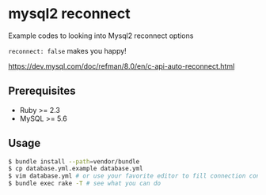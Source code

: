 # mysql2 reconnect

Example codes to looking into Mysql2 reconnect options

`reconnect: false` makes you happy!

https://dev.mysql.com/doc/refman/8.0/en/c-api-auto-reconnect.html

## Prerequisites

* Ruby >= 2.3
* MySQL >= 5.6

## Usage

```bash
$ bundle install --path=vendor/bundle
$ cp database.yml.example database.yml
$ vim database.yml # or use your favorite editor to fill connection config
$ bundle exec rake -T # see what you can do
```
